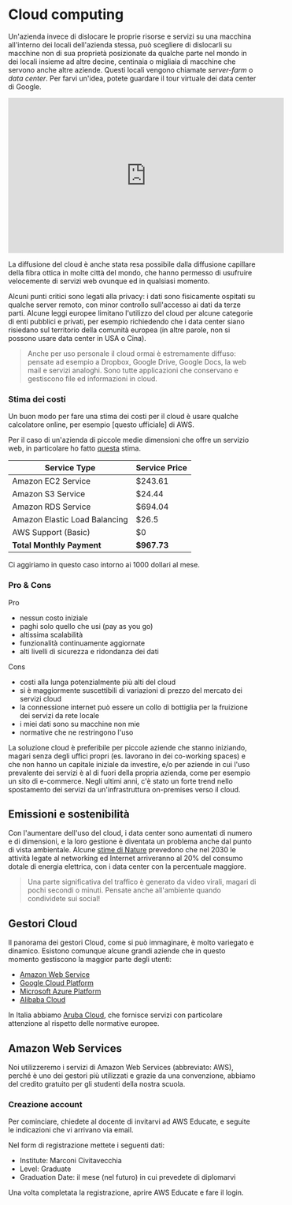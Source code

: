 # Cloud computing
Un'azienda invece di dislocare le proprie risorse e servizi su una macchina all'interno dei locali dell'azienda stessa, può scegliere di dislocarli su macchine non di sua proprietà posizionate da qualche parte nel mondo in dei locali insieme ad altre decine, centinaia o migliaia di macchine che servono anche altre aziende. Questi locali vengono chiamate _server-farm_ o _data center_. Per farvi un'idea, potete guardare il tour virtuale dei data center di Google.

<iframe width="560" height="315" src="https://www.youtube.com/embed/XZmGGAbHqa0" frameborder="0" allow="accelerometer; autoplay; encrypted-media; gyroscope; picture-in-picture" allowfullscreen></iframe>

La diffusione del cloud è anche stata resa possibile dalla diffusione capillare della fibra ottica in molte città del mondo, che hanno permesso di usufruire velocemente di servizi web ovunque ed in qualsiasi momento.

Alcuni punti critici sono legati alla privacy: i dati sono fisicamente ospitati su qualche server remoto, con minor controllo sull'accesso ai dati da terze parti. Alcune leggi europee limitano l'utilizzo del cloud per alcune categorie di enti pubblici e privati, per esempio richiedendo che i data center siano risiedano sul territorio della comunità europea (in altre parole, non si possono usare data center in USA o Cina).

> Anche per uso personale il cloud ormai è estremamente diffuso: pensate ad esempio a Dropbox, Google Drive, Google Docs, la web mail e servizi analoghi. Sono tutte applicazioni che conservano e gestiscono file ed informazioni in cloud.


### Stima dei costi
Un buon modo per fare una stima dei costi per il cloud è usare qualche calcolatore online, per esempio [questo ufficiale] di AWS.

Per il caso di un'azienda di piccole medie dimensioni che offre un servizio web, in particolare ho fatto [questa](https://calculator.s3.amazonaws.com/index.html#r=IAD&key=files/calc-ef98cd6733141d329fbbcaffe1d59a4e1ac16a7b&v=ver20200204w5) stima. 

|Service Type|Service Price|
|---|---|
|Amazon EC2 Service | $243.61|
|Amazon S3 Service|$24.44|
|Amazon RDS Service|$694.04|
|Amazon Elastic Load Balancing |$26.5|
|AWS Support (Basic)|$0|
|**Total Monthly Payment**|**$967.73**|

Ci aggiriamo in questo caso intorno ai 1000 dollari al mese. 

### Pro & Cons
Pro
- nessun costo iniziale
- paghi solo quello che usi (pay as you go)
- altissima scalabilità
- funzionalità continuamente aggiornate
- alti livelli di sicurezza e ridondanza dei dati

Cons
- costi alla lunga potenzialmente più alti del cloud
- si è maggiormente suscettibili di variazioni di prezzo del mercato dei servizi cloud
- la connessione internet può essere un collo di bottiglia per la fruizione dei servizi da rete locale
- i miei dati sono su macchine non mie
- normative che ne restringono l'uso

La soluzione cloud è preferibile per piccole aziende che stanno iniziando, magari senza degli uffici propri (es. lavorano in dei co-working spaces) e che non hanno un capitale iniziale da investire, e/o per aziende in cui l'uso prevalente dei servizi è al di fuori della propria azienda, come per esempio un sito di e-commerce.
Negli ultimi anni, c'è stato un forte trend nello spostamento dei servizi da un'infrastruttura on-premises verso il cloud. 


## Emissioni e sostenibilità
Con l'aumentare dell'uso del cloud, i data center sono aumentati di numero e di dimensioni, e la loro gestione è diventata un problema anche dal punto di vista ambientale. Alcune [stime di Nature](https://www.nature.com/articles/d41586-018-06610-y) prevedono che nel 2030 le attività legate al networking ed Internet arriveranno al 20% del consumo dotale di energia elettrica, con i data center con la percentuale maggiore.

> Una parte significativa del traffico è generato da video virali, magari di pochi secondi o minuti. Pensate anche all'ambiente quando condividete sui social!


## Gestori Cloud
Il panorama dei gestori Cloud, come si può immaginare, è molto variegato e dinamico. Esistono comunque alcune grandi aziende che in questo momento gestiscono la maggior parte degli utenti:
- [Amazon Web Service](http://aws.amazon.com/)
- [Google Cloud Platform](https://cloud.google.com/)
- [Microsoft Azure Platform](https://azure.microsoft.com/)
- [Alibaba Cloud](https://us.alibabacloud.com/)

In Italia abbiamo [Aruba Cloud](https://www.cloud.it/), che fornisce servizi con particolare attenzione al rispetto delle normative europee.

## Amazon Web Services
Noi utilizzeremo i servizi di Amazon Web Services (abbreviato: AWS), perché è uno dei gestori più utilizzati e grazie da una convenzione, abbiamo del credito gratuito per gli studenti della nostra scuola.

### Creazione account
Per cominciare, chiedete al docente di invitarvi ad AWS Educate, e seguite le indicazioni che vi arrivano via email.

Nel form di registrazione mettete i seguenti dati:
- Institute: Marconi Civitavecchia
- Level: Graduate
- Graduation Date: il mese (nel futuro) in cui prevedete di diplomarvi

Una volta completata la registrazione, aprire AWS Educate e fare il login.